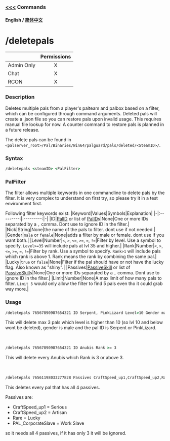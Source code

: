 ### [<<<](README.md) Commands

#### English / [简体中文](./deletepals_ZH_CN.md)

# /deletepals

| |Permissions|
|-|:---------:|
|Admin Only|X|
|Chat|X|
|RCON|X|

### Description
Deletes multiple pals from a player's palteam and palbox based on a filter, which can be configured through command arguments. Deleted pals will create a .json file so you can restore pals upon invalid usage. This requires manual file lookup for now. A counter command to restore pals is planned in a future release.

The delete pals can be found in `<palserver_root>/Pal/Binaries/Win64/palguard/pals/deleted/<SteamID>/`.

### Syntax

```cmd
/deletepals <steamID> <PalFilter>
```

### PalFilter
The filter allows multiple keywords in one commandline to delete pals by the filter. It is very complex to understand on first try, so please try it in a test environment first.

Following filter keywords exist:
|Keyword|Values|Symbols|Explanation|
|-|:---------:|:---------:|-|
|ID|[PalID](../Data%20Lists/Pals.md) or list of [PalID](../Data%20Lists/Pals.md)s|None|One or more IDs separated by a `,` comma. Dont use to ignore ID in the filter.|
|Nick|String|None|the name of the pals to filter. dont use if not needed.|
|Gender|`male` or `female`|None|adds a filter by male or female. dont use if you want both.|
|Level|Number|`<`, `>`, `<=`, `>=`, `=`, `!=`|Filter by level. Use a symbol to specify. `Level>=35` will include pals at lvl 35 and higher.|
|Rank|Number|`<`, `>`, `<=`, `>=`, `=`, `!=`|Filter by rank. Use a symbol to specify. `Rank>1` will include pals which rank is above 1. Rank means the rank by combining the same pal.|
|Lucky|`true` or `false`|None|Filter if the pal should have or not have the lucky flag. Also known as "shiny".|
|Passives|[PassiveSkill](../Data%20Lists/PassiveSkills.md) or list of [PassiveSkill](../Data%20Lists/PassiveSkills.md)s|None|One or more IDs separated by a `,` comma. Dont use to ignore ID in the filter.|
|Limit|Number|None|A max limit of how many pals to filter. `Limit 5` would only allow the filter to find 5 pals even tho it could grab way more.|

### Usage
```cmd
/deletepals 76567890987654321 ID Serpent, PinkLizard Level>10 Gender male Limit 3
```
This will delete max 3 pals which level is higher than 10 (so lvl 10 and below wont be deleted), gender is male and the pal ID is Serpent or PinkLizard.
<br>
<br>
<br>

```cmd
/deletepals 76567890987654321 ID Anubis Rank >= 3
```
This will delete every Anubis which Rank is 3 or above 3.
<br>
<br>
<br>

```cmd
/deletepals 76561198033277828 Passives CraftSpeed_up1,CraftSpeed_up2,Rare,PAL_CorporateSlave
```
This deletes every pal that has all 4 passives.

Passives are:
- CraftSpeed_up1 = Serious<br>
- CraftSpeed_up2 = Artisan<br>
- Rare = Lucky<br>
- PAL_CorporateSlave = Work Slave<br>

so it needs all 4 passives, if it has only 3 it will be ignored.
